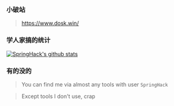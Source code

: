 ### 小破站

> https://www.dosk.win/

### 学人家搞的统计

[![SpringHack's github stats](https://github-readme-stats.vercel.app/api?username=springhack&ount_private=true&show_icons=true&theme=merko)](https://github.com/springhack)

### 有的没的

> You can find me via almost any tools with user `SpringHack`

> Except tools I don't use, crap

